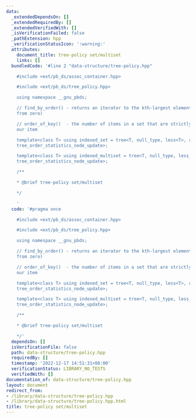 ```yaml
---
data:
  _extendedDependsOn: []
  _extendedRequiredBy: []
  _extendedVerifiedWith: []
  _isVerificationFailed: false
  _pathExtension: hpp
  _verificationStatusIcon: ':warning:'
  attributes:
    document_title: tree-policy set/multiset
    links: []
  bundledCode: '#line 2 "data-structure/tree-policy.hpp"

    #include <ext/pb_ds/assoc_container.hpp>

    #include <ext/pb_ds/tree_policy.hpp>

    using namespace __gnu_pbds;

    // find_by_order() - returns an iterator to the kth-largest element (counting
    from zero)

    // order_of_key()  - the number of items in a set that are strictly smaller than
    our item

    template<class T> using indexed_set = tree<T, null_type, less<T>, rb_tree_tag,
    tree_order_statistics_node_update>;

    template<class T> using indexed_multiset = tree<T, null_type, less_equal<T>, rb_tree_tag,
    tree_order_statistics_node_update>;

    /**

    * @brief tree-policy set/multiset

    */

    '
  code: '#pragma once

    #include <ext/pb_ds/assoc_container.hpp>

    #include <ext/pb_ds/tree_policy.hpp>

    using namespace __gnu_pbds;

    // find_by_order() - returns an iterator to the kth-largest element (counting
    from zero)

    // order_of_key()  - the number of items in a set that are strictly smaller than
    our item

    template<class T> using indexed_set = tree<T, null_type, less<T>, rb_tree_tag,
    tree_order_statistics_node_update>;

    template<class T> using indexed_multiset = tree<T, null_type, less_equal<T>, rb_tree_tag,
    tree_order_statistics_node_update>;

    /**

    * @brief tree-policy set/multiset

    */'
  dependsOn: []
  isVerificationFile: false
  path: data-structure/tree-policy.hpp
  requiredBy: []
  timestamp: '2022-12-17 14:51:31+08:00'
  verificationStatus: LIBRARY_NO_TESTS
  verifiedWith: []
documentation_of: data-structure/tree-policy.hpp
layout: document
redirect_from:
- /library/data-structure/tree-policy.hpp
- /library/data-structure/tree-policy.hpp.html
title: tree-policy set/multiset
---
```

